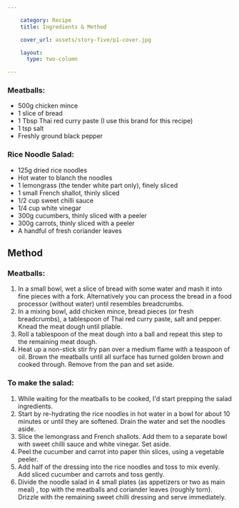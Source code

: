 ```yaml
---

    category: Recipe
    title: Ingredients & Method

    cover_url: assets/story-five/p1-cover.jpg

    layout:
      type: two-column

---
```


### Meatballs:

- 500g chicken mince
- 1 slice of bread
- 1 Tbsp Thai red curry paste (I use this brand for this recipe)
- 1 tsp salt
- Freshly ground black pepper

### Rice Noodle Salad:

- 125g dried rice noodles
- Hot water to blanch the noodles
- 1 lemongrass (the tender white part only), finely sliced
- 1 small French shallot, thinly sliced
- 1/2 cup sweet chilli sauce
- 1/4 cup white vinegar
- 300g cucumbers, thinly sliced with a peeler
- 300g carrots, thinly sliced with a peeler
- A handful of fresh coriander leaves

## Method

### Meatballs:

1. In a small bowl, wet a slice of bread with some water and mash it into fine pieces with a fork. Alternatively you can process the bread in a food processor (without water) until resembles breadcrumbs.
2. In a mixing bowl, add chicken mince, bread pieces (or fresh breadcrumbs), a tablespoon of Thai red curry paste, salt and pepper. Knead the meat dough until pliable.
3. Roll a tablespoon of the meat dough into a ball and repeat this step to the remaining meat dough.
4. Heat up a non-stick stir fry pan over a medium flame with a teaspoon of oil. Brown the meatballs until all surface has turned golden brown and cooked through. Remove from the pan and set aside.

### To make the salad:

1. While waiting for the meatballs to be cooked, I'd start prepping the salad ingredients.
2. Start by re-hydrating the rice noodles in hot water in a bowl for about 10 minutes or until they are softened. Drain the water and set the noodles aside.
3. Slice the lemongrass and French shallots. Add them to a separate bowl with sweet chilli sauce and white vinegar. Set aside.
4. Peel the cucumber and carrot into paper thin slices, using a vegetable peeler.
5. Add half of the dressing into the rice noodles and toss to mix evenly. Add sliced cucumber and carrots and toss gently.
6. Divide the noodle salad in 4 small plates (as appetizers or two as main meal) , top with the meatballs and coriander leaves (roughly torn). Drizzle with the remaining sweet chilli dressing and serve immediately.
